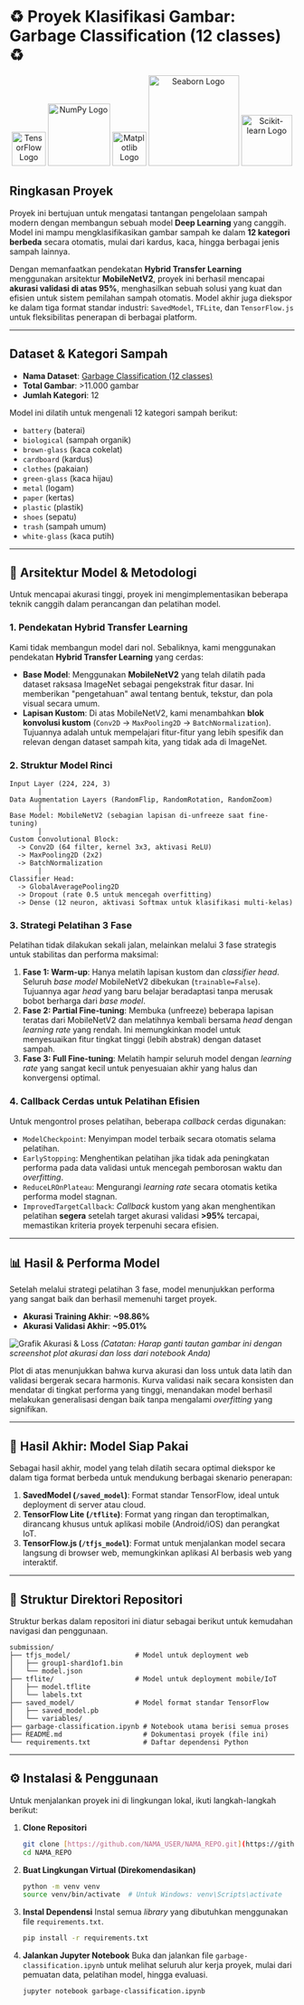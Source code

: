 # ♻️ Proyek Klasifikasi Gambar: Garbage Classification (12 classes) ♻️

<p align="center">
  <img src="https://upload.wikimedia.org/wikipedia/commons/thumb/2/2d/Tensorflow_logo.svg/1200px-Tensorflow_logo.svg.png" width="60" alt="TensorFlow Logo">
  <img src="https://upload.wikimedia.org/wikipedia/commons/thumb/3/31/NumPy_logo_2020.svg/2560px-NumPy_logo_2020.svg.png" width="110" alt="NumPy Logo">
  <img src="https://upload.wikimedia.org/wikipedia/commons/thumb/0/01/Created_with_Matplotlib-logo.svg/1200px-Created_with_Matplotlib-logo.svg.png" width="60" alt="Matplotlib Logo">
  <img src="https://seaborn.pydata.org/_images/logo-wide-lightbg.svg" width="160" alt="Seaborn Logo">
  <img src="https://upload.wikimedia.org/wikipedia/commons/thumb/0/05/Scikit_learn_logo_small.svg/1200px-Scikit_learn_logo_small.svg.png" width="90" alt="Scikit-learn Logo">
</p>

## Ringkasan Proyek

Proyek ini bertujuan untuk mengatasi tantangan pengelolaan sampah modern dengan membangun sebuah model **Deep Learning** yang canggih. Model ini mampu mengklasifikasikan gambar sampah ke dalam **12 kategori berbeda** secara otomatis, mulai dari kardus, kaca, hingga berbagai jenis sampah lainnya.

Dengan memanfaatkan pendekatan **Hybrid Transfer Learning** menggunakan arsitektur **MobileNetV2**, proyek ini berhasil mencapai **akurasi validasi di atas 95%**, menghasilkan sebuah solusi yang kuat dan efisien untuk sistem pemilahan sampah otomatis. Model akhir juga diekspor ke dalam tiga format standar industri: `SavedModel`, `TFLite`, dan `TensorFlow.js` untuk fleksibilitas penerapan di berbagai platform.

---

## Dataset & Kategori Sampah

- **Nama Dataset**: [Garbage Classification (12 classes)](https://www.kaggle.com/datasets/mostafaabla/garbage-classification)
- **Total Gambar**: >11.000 gambar
- **Jumlah Kategori**: 12

Model ini dilatih untuk mengenali 12 kategori sampah berikut:

- `battery` (baterai)
- `biological` (sampah organik)
- `brown-glass` (kaca cokelat)
- `cardboard` (kardus)
- `clothes` (pakaian)
- `green-glass` (kaca hijau)
- `metal` (logam)
- `paper` (kertas)
- `plastic` (plastik)
- `shoes` (sepatu)
- `trash` (sampah umum)
- `white-glass` (kaca putih)

---

## 🧠 Arsitektur Model & Metodologi

Untuk mencapai akurasi tinggi, proyek ini mengimplementasikan beberapa teknik canggih dalam perancangan dan pelatihan model.

### 1. Pendekatan Hybrid Transfer Learning

Kami tidak membangun model dari nol. Sebaliknya, kami menggunakan pendekatan **Hybrid Transfer Learning** yang cerdas:

- **Base Model**: Menggunakan **MobileNetV2** yang telah dilatih pada dataset raksasa ImageNet sebagai pengekstrak fitur dasar. Ini memberikan "pengetahuan" awal tentang bentuk, tekstur, dan pola visual secara umum.
- **Lapisan Kustom**: Di atas MobileNetV2, kami menambahkan **blok konvolusi kustom** (`Conv2D` -> `MaxPooling2D` -> `BatchNormalization`). Tujuannya adalah untuk mempelajari fitur-fitur yang lebih spesifik dan relevan dengan dataset sampah kita, yang tidak ada di ImageNet.

### 2. Struktur Model Rinci

```
Input Layer (224, 224, 3)
       |
Data Augmentation Layers (RandomFlip, RandomRotation, RandomZoom)
       |
Base Model: MobileNetV2 (sebagian lapisan di-unfreeze saat fine-tuning)
       |
Custom Convolutional Block:
  -> Conv2D (64 filter, kernel 3x3, aktivasi ReLU)
  -> MaxPooling2D (2x2)
  -> BatchNormalization
       |
Classifier Head:
  -> GlobalAveragePooling2D
  -> Dropout (rate 0.5 untuk mencegah overfitting)
  -> Dense (12 neuron, aktivasi Softmax untuk klasifikasi multi-kelas)
```

### 3. Strategi Pelatihan 3 Fase

Pelatihan tidak dilakukan sekali jalan, melainkan melalui 3 fase strategis untuk stabilitas dan performa maksimal:

1.  **Fase 1: Warm-up**: Hanya melatih lapisan kustom dan _classifier head_. Seluruh _base model_ MobileNetV2 dibekukan (`trainable=False`). Tujuannya agar _head_ yang baru belajar beradaptasi tanpa merusak bobot berharga dari _base model_.
2.  **Fase 2: Partial Fine-tuning**: Membuka (unfreeze) beberapa lapisan teratas dari MobileNetV2 dan melatihnya kembali bersama _head_ dengan _learning rate_ yang rendah. Ini memungkinkan model untuk menyesuaikan fitur tingkat tinggi (lebih abstrak) dengan dataset sampah.
3.  **Fase 3: Full Fine-tuning**: Melatih hampir seluruh model dengan _learning rate_ yang sangat kecil untuk penyesuaian akhir yang halus dan konvergensi optimal.

### 4. Callback Cerdas untuk Pelatihan Efisien

Untuk mengontrol proses pelatihan, beberapa _callback_ cerdas digunakan:

- `ModelCheckpoint`: Menyimpan model terbaik secara otomatis selama pelatihan.
- `EarlyStopping`: Menghentikan pelatihan jika tidak ada peningkatan performa pada data validasi untuk mencegah pemborosan waktu dan _overfitting_.
- `ReduceLROnPlateau`: Mengurangi _learning rate_ secara otomatis ketika performa model stagnan.
- `ImprovedTargetCallback`: _Callback_ kustom yang akan menghentikan pelatihan **segera** setelah target akurasi validasi **>95%** tercapai, memastikan kriteria proyek terpenuhi secara efisien.

---

## 📊 Hasil & Performa Model

Setelah melalui strategi pelatihan 3 fase, model menunjukkan performa yang sangat baik dan berhasil memenuhi target proyek.

- **Akurasi Training Akhir**: **~98.86%**
- **Akurasi Validasi Akhir**: **~95.01%**

![Grafik Akurasi & Loss](https://i.imgur.com/your-accuracy-loss-plot-image.png)
_(Catatan: Harap ganti tautan gambar ini dengan screenshot plot akurasi dan loss dari notebook Anda)_

Plot di atas menunjukkan bahwa kurva akurasi dan loss untuk data latih dan validasi bergerak secara harmonis. Kurva validasi naik secara konsisten dan mendatar di tingkat performa yang tinggi, menandakan model berhasil melakukan generalisasi dengan baik tanpa mengalami _overfitting_ yang signifikan.

---

## 🚀 Hasil Akhir: Model Siap Pakai

Sebagai hasil akhir, model yang telah dilatih secara optimal diekspor ke dalam tiga format berbeda untuk mendukung berbagai skenario penerapan:

1.  **SavedModel (`/saved_model`)**: Format standar TensorFlow, ideal untuk deployment di server atau cloud.
2.  **TensorFlow Lite (`/tflite`)**: Format yang ringan dan teroptimalkan, dirancang khusus untuk aplikasi mobile (Android/iOS) dan perangkat IoT.
3.  **TensorFlow.js (`/tfjs_model`)**: Format untuk menjalankan model secara langsung di browser web, memungkinkan aplikasi AI berbasis web yang interaktif.

---

## 📁 Struktur Direktori Repositori

Struktur berkas dalam repositori ini diatur sebagai berikut untuk kemudahan navigasi dan penggunaan.

```
submission/
├── tfjs_model/                # Model untuk deployment web
│   ├── group1-shard1of1.bin
│   └── model.json
├── tflite/                    # Model untuk deployment mobile/IoT
│   ├── model.tflite
│   └── labels.txt
├── saved_model/               # Model format standar TensorFlow
│   ├── saved_model.pb
│   └── variables/
├── garbage-classification.ipynb # Notebook utama berisi semua proses
├── README.md                    # Dokumentasi proyek (file ini)
└── requirements.txt             # Daftar dependensi Python
```

---

## ⚙️ Instalasi & Penggunaan

Untuk menjalankan proyek ini di lingkungan lokal, ikuti langkah-langkah berikut:

1.  **Clone Repositori**

    ```bash
    git clone [https://github.com/NAMA_USER/NAMA_REPO.git](https://github.com/NAMA_USER/NAMA_REPO.git)
    cd NAMA_REPO
    ```

2.  **Buat Lingkungan Virtual (Direkomendasikan)**

    ```bash
    python -m venv venv
    source venv/bin/activate  # Untuk Windows: venv\Scripts\activate
    ```

3.  **Instal Dependensi**
    Instal semua _library_ yang dibutuhkan menggunakan file `requirements.txt`.

    ```bash
    pip install -r requirements.txt
    ```

4.  **Jalankan Jupyter Notebook**
    Buka dan jalankan file `garbage-classification.ipynb` untuk melihat seluruh alur kerja proyek, mulai dari pemuatan data, pelatihan model, hingga evaluasi.
    ```bash
    jupyter notebook garbage-classification.ipynb
    ```
